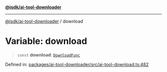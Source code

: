 [**@isdk/ai-tool-downloader**](../README.md)

***

[@isdk/ai-tool-downloader](../globals.md) / download

# Variable: download

> `const` **download**: [`DownloadFunc`](../classes/DownloadFunc.md)

Defined in: [packages/ai-tool-downloader/src/ai-tool-download.ts:482](https://github.com/isdk/ai-tool-download.js/blob/7a4c0812ca18d551acb75853ed2757a99829977f/src/ai-tool-download.ts#L482)
